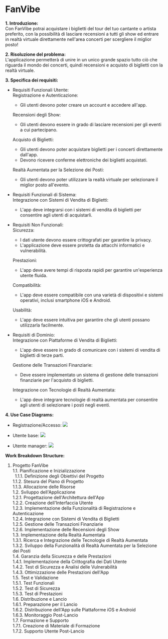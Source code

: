 # FanVibe

**1. Introduzione:**<br>
  Con FanVibe potrai acquistare i biglietti del tour del tuo cantante o artista preferito, con la possibilità di lasciare recensioni a tutti gli show ed entrare in realtà virtuale direttamente nell'area concerti per scergliere il miglior posto!

**2. Risoluzione del problema:**<br>
   L'applicazione permetterà di unire in un unico grande spazio tutto ciò che riguarda il mondo dei concerti, quindi recensioni e acquisto di biglietti con la realtà virtuale.

**3. Specifica dei requisiti:**
  - Requisiti Funzionali Utente:<br>
      Registrazione e Autenticazione:
      - Gli utenti devono poter creare un account e accedere all'app.
              
      Recensioni degli Show:
      - Gli utenti devono essere in grado di lasciare recensioni per gli eventi a cui partecipano.
      
      Acquisto di Biglietti:
      - Gli utenti devono poter acquistare biglietti per i concerti direttamente dall'app.
      - Devono ricevere conferme elettroniche dei biglietti acquistati.

      Realtà Aumentata per la Selezione dei Posti:
      - Gli utenti devono poter utilizzare la realtà virtuale per selezionare il miglior posto all'evento.
      
  - Requisiti Funzionali di Sistema:<br>
      Integrazione con Sistemi di Vendita di Biglietti:
      - L'app deve integrarsi con i sistemi di vendita di biglietti per consentire agli utenti di acquistarli.
      
  - Requisiti Non Funzionali:<br>
      Sicurezza:
      - I dati utente devono essere crittografati per garantire la privacy.
      - L'applicazione deve essere protetta da attacchi informatici e vulnerabilità.
      
      Prestazioni:
      - L'app deve avere tempi di risposta rapidi per garantire un'esperienza utente fluida.
      
      Compatibilità:
      - L'app deve essere compatibile con una varietà di dispositivi e sistemi operativi, inclusi smartphone iOS e Android.
      
      Usabilità:
      - L'app deve essere intuitiva per garantire che gli utenti possano utilizzarla facilmente.
  
  - Requisiti di Dominio:<br>
      Integrazione con Piattaforme di Vendita di Biglietti:
      - L'app deve essere in grado di comunicare con i sistemi di vendita di biglietti di terze parti.
      
      Gestione delle Transazioni Finanziarie:
      - Deve essere implementato un sistema di gestione delle transazioni finanziarie per l'acquisto di biglietti.
      
      Integrazione con Tecnologie di Realtà Aumentata:
      - L'app deve integrare tecnologie di realtà aumentata per consentire agli utenti di selezionare i posti negli eventi.

**4. Use Case Diagrams:**<br>
  - Registrazione/Accesso:
    <img src="http://yuml.me/diagram/scruffy/usecase/[Utente]-(Registrazione),(Registrazione)>(Inserire Email),(Inserire Email)>(Conferma Email),(Registrazione)>(Inserire Password),(Inserire Password)>(Conferma Password),(Accesso)<(Autenticazione a due fattori),(Registrazione)>(Inserire Nome),(Registrazione)>(Inserire Cognome),(Registrazione)>(Inserire Data di nascita),(Registrazione)>(Inserire Numero di telefono),(Inserire numero di telefono)>(Verifica con SMS),[Utente]-(Accesso),(Accesso)>(Inserire Email),(Accesso)>(Inserire Password)">

  - Utente base:
    <img src="http://yuml.me/diagram/scruffy/usecase/[Utente base]-(Selezionare eventi),[Utente base]-(Visualizza profilo utente),[Utente base]-(Logout),[Utente base]-(Acquisto biglietti),[Utente base]-(Invia recensioni),[Utente base]-(Leggere recensioni),(Selezionare eventi)<(Ricerca eventi),(Invia recensioni)>(Lasciare da 1 a 5 stelle),(Invia recensioni)<(Descrivere la recensione),(Acquisto biglietti)>(Selezione dei posti),(Selezione dei posti)<(Visualizzatore VR),(Acquisto biglietti)>(Selezione quantità biglietti),(Acquisto biglietti)>(Inserire nominativo per ogni biglietto),(Acquisto biglietti)>(Pagamento),(Pagamento)>(Inserire dati pagamento),[Sistema bancario]-(Inserire dati pagamento),(Acquisto biglietti)>(Invio biglietti via Email),[Servizi Email]-(Invio biglietti via Email)">

  - Utente manager:
    <img src="http://yuml.me/diagram/scruffy/usecase/[Utente manager]-(Inserimento eventi),(Inserimento eventi)>(Inserimento dati evento),(Inserimento dati evento)<(Seleziona file per visualizzatore VR),[Utente manager]-(Visualizza profilo utente),[Utente manager]-(Logout),[Utente manager]-(Rispondere alle recensioni),[Utente manager]-(Segnalare una recensione)">

**Work Breakdown Structure:**<br>
1. Progetto FanVibe<br>
   1.1. Pianificazione e Inizializzazione<br>
       &ensp;1.1.1. Definizione degli Obiettivi del Progetto<br>
       1.1.2. Stesura del Piano di Progetto<br>
       1.1.3. Allocazione delle Risorse<br>
   1.2. Sviluppo dell'Applicazione<br>
       1.2.1. Progettazione dell'Architettura dell'App<br>
       1.2.2. Creazione dell'Interfaccia Utente<br>
       1.2.3. Implementazione della Funzionalità di Registrazione e Autenticazione<br>
       1.2.4. Integrazione con Sistemi di Vendita di Biglietti<br>
       1.2.5. Gestione delle Transazioni Finanziarie<br>
       1.2.6. Implementazione delle Recensioni degli Show<br>
   1.3. Implementazione della Realtà Aumentata<br>
       1.3.1. Ricerca e Integrazione delle Tecnologie di Realtà Aumentata<br>
       1.3.2. Sviluppo della Funzionalità di Realtà Aumentata per la Selezione dei Posti<br>
   1.4. Garanzia della Sicurezza e delle Prestazioni<br>
       1.4.1. Implementazione della Crittografia dei Dati Utente<br>
       1.4.2. Test di Sicurezza e Analisi delle Vulnerabilità<br>
       1.4.3. Ottimizzazione delle Prestazioni dell'App<br>
   1.5. Test e Validazione<br>
       1.5.1. Test Funzionali<br>
       1.5.2. Test di Sicurezza<br>
       1.5.3. Test di Prestazioni<br>
   1.6. Distribuzione e Lancio<br>
       1.6.1. Preparazione per il Lancio<br>
       1.6.2. Distribuzione dell'App sulle Piattaforme iOS e Android<br>
       1.6.3. Monitoraggio Post-Lancio<br>
   1.7. Formazione e Supporto<br>
       1.7.1. Creazione di Materiale di Formazione<br>
       1.7.2. Supporto Utente Post-Lancio<br>
